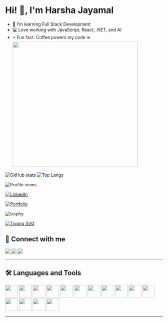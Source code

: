 

# Hi! 👋, I'm Harsha Jayamal

- 🌱 I’m learning Full Stack Development
- 💻 Love working with JavaScript, React, .NET, and AI
- ⚡ Fun fact: Coffee powers my code ☕                        <img src="https://media.giphy.com/media/qgQUggAC3Pfv687qPC/giphy.gif" width="400" />



![GitHub stats](https://github-readme-stats.vercel.app/api?username=HJayamal&show_icons=true&theme=radical)
![Top Langs](https://github-readme-stats.vercel.app/api/top-langs/?username=HJayamal&layout=compact)

![Profile views](https://komarev.com/ghpvc/?username=HJayamal&color=blue)

[![LinkedIn](https://img.shields.io/badge/LinkedIn-blue?style=flat&logo=linkedin)](https://www.linkedin.com/in/harsha-jayamal-0b6087313?utm_source=share&utm_campaign=share_via&utm_content=profile&utm_medium=ios_app)

[![Portfolio](https://img.shields.io/badge/Portfolio-000?style=flat&logo=vercel&logoColor=white)](https://yourportfolio.com)

![trophy](https://github-profile-trophy.vercel.app/?username=HJayamal&theme=onedark)

[![Typing SVG](https://readme-typing-svg.herokuapp.com?size=24&color=00F700&lines=Full+Stack+Developer;AI+%26+Automation+Learner;Always+Learning+New+Tech)](https://git.io/typing-svg)

## 👋 Connect with me
<p align="left">
  <a href="https://linkedin.com/in/https://www.linkedin.com/in/harsha-jayamal-0b6087313?utm_source=share&utm_campaign=share_via&utm_content=profile&utm_medium=ios_app" target="_blank">
    <img src="https://img.shields.io/badge/linkedin-%230077B5.svg?&style=for-the-badge&logo=linkedin&logoColor=white" />
  </a>
  <a href="https://facebook.com/YOUR-FACEBOOK" target="_blank">
    <img src="https://img.shields.io/badge/facebook-%231877F2.svg?&style=for-the-badge&logo=facebook&logoColor=white" />
  </a>
  <a href="https://instagram.com/YOUR-INSTAGRAM" target="_blank">
    <img src="https://img.shields.io/badge/instagram-%23E4405F.svg?&style=for-the-badge&logo=instagram&logoColor=white" />
  </a>
</p>

---

## 🛠️ Languages and Tools
<p align="left">
  <img src="https://cdn.jsdelivr.net/gh/devicons/devicon/icons/html5/html5-original.svg" width="40" height="40"/>
  <img src="https://cdn.jsdelivr.net/gh/devicons/devicon/icons/css3/css3-original.svg" width="40" height="40"/>
  <img src="https://cdn.jsdelivr.net/gh/devicons/devicon/icons/javascript/javascript-original.svg" width="40" height="40"/>
  <img src="https://cdn.jsdelivr.net/gh/devicons/devicon/icons/react/react-original.svg" width="40" height="40"/>
  <img src="https://cdn.jsdelivr.net/gh/devicons/devicon/icons/typescript/typescript-original.svg" width="40" height="40"/>
  <img src="https://cdn.jsdelivr.net/gh/devicons/devicon/icons/dot-net/dot-net-original.svg" width="40" height="40"/>
  <img src="https://cdn.jsdelivr.net/gh/devicons/devicon/icons/nodejs/nodejs-original.svg" width="40" height="40"/>
  <img src="https://cdn.jsdelivr.net/gh/devicons/devicon/icons/express/express-original.svg" width="40" height="40"/>
  <img src="https://cdn.jsdelivr.net/gh/devicons/devicon/icons/mysql/mysql-original.svg" width="40" height="40"/>
  <img src="https://cdn.jsdelivr.net/gh/devicons/devicon/icons/mongodb/mongodb-original.svg" width="40" height="40"/>
  <img src="https://cdn.jsdelivr.net/gh/devicons/devicon/icons/microsoftsqlserver/microsoftsqlserver-plain.svg" width="40" height="40"/>
  <img src="https://cdn.jsdelivr.net/gh/devicons/devicon/icons/python/python-original.svg" width="40" height="40"/>
  <img src="https://cdn.jsdelivr.net/gh/devicons/devicon/icons/tailwindcss/tailwindcss-original.svg" width="40" height="40"/>
  <img src="https://cdn.jsdelivr.net/gh/devicons/devicon/icons/git/git-original.svg" width="40" height="40"/>
  <img src="https://cdn.jsdelivr.net/gh/devicons/devicon/icons/linux/linux-original.svg" width="40" height="40"/>
</p>

---






